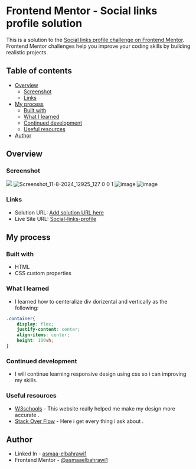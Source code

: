 # Frontend Mentor - Social links profile solution

This is a solution to the [Social links profile challenge on Frontend Mentor](https://www.frontendmentor.io/challenges/social-links-profile-UG32l9m6dQ). Frontend Mentor challenges help you improve your coding skills by building realistic projects. 

## Table of contents

- [Overview](#overview)
  - [Screenshot](#screenshot)
  - [Links](#links)
- [My process](#my-process)
  - [Built with](#built-with)
  - [What I learned](#what-i-learned)
  - [Continued development](#continued-development)
  - [Useful resources](#useful-resources)
- [Author](#author)





## Overview
### Screenshot

![](./screenshot.jpg)
![Screenshot_11-8-2024_12925_127 0 0 1](https://github.com/user-attachments/assets/87834322-9282-459d-ac25-81acc7e74ed5)
![image](https://github.com/user-attachments/assets/55d3291b-4f97-4779-b959-b4b14243e09d)
![image](https://github.com/user-attachments/assets/1fad4b92-67cc-495c-aa70-a7ed9b9468d6)





### Links

- Solution URL: [Add solution URL here](https://your-solution-url.com)
- Live Site URL: [Social-links-profile]([https://your-live-site-url.com](https://asmaaelbahrawi.github.io/Social-Links-Profile/))

## My process

### Built with

- HTML
- CSS custom properties
  


### What I learned


- I learned how to centeralize div dorizental and vertically as the following:
  
```css
.container{
    display: flex;
    justify-content: center;
    align-items: center;
    height: 100vh;
}
```




### Continued development

- I will continue learning responsive design using css so i can improving my skills. 


### Useful resources

- [W3schools](https://www.w3schools.com/) - This website really helped me make my design more accurate .
- [Stack Over Flow](https://stackoverflow.com/) - Here i get every thing i ask about .


## Author

- Linked In - [asmaa-elbahrawi1](https://www.linkedin.com/in/asmaa-elbahrawi/)
- Frontend Mentor - [@asmaaelbahrawi1](https://www.frontendmentor.io/profile/asmaaelbahrawi1)




